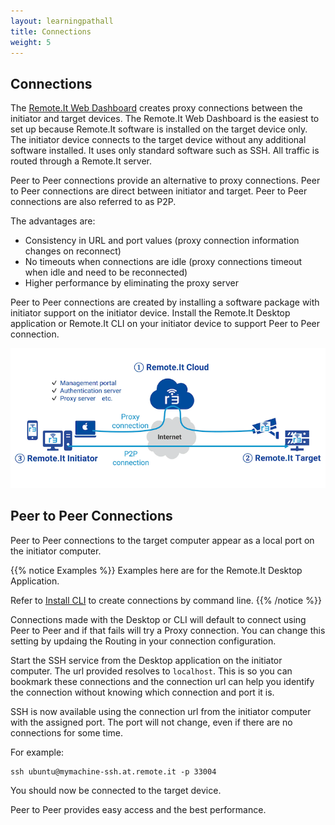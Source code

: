```yaml
---
layout: learningpathall
title: Connections
weight: 5
---
```


## Connections

The [Remote.It Web Dashboard](https://app.remote.it) creates proxy connections between the initiator and target devices. The Remote.It Web Dashboard is the easiest to set up because Remote.It software is installed on the target device only. The initiator device connects to the target device without any additional software installed. It uses only standard software such as SSH. All traffic is routed through a Remote.It server.

Peer to Peer connections provide an alternative to proxy connections. Peer to Peer connections are direct between initiator and target. Peer to Peer connections are also referred to as P2P.

The advantages are:

- Consistency in URL and port values (proxy connection information changes on reconnect)
- No timeouts when connections are idle (proxy connections timeout when idle and need to be reconnected)
- Higher performance by eliminating the proxy server

Peer to Peer connections are created by installing a software package with initiator support on the initiator device. Install the Remote.It Desktop application or Remote.It CLI on your initiator device to support Peer to Peer connection.

![example image alt-text#center](Remote.It-Connections.png "Proxy and Peer to Peer Connection Illustration")

## Peer to Peer Connections

Peer to Peer connections to the target computer appear as a local port on the initiator computer.

{{% notice Examples %}}
Examples here are for the Remote.It Desktop Application.

Refer to [Install CLI](/learning-paths/cross-platform/remoteit/cli) to create connections by command line.
{{% /notice %}}

Connections made with the Desktop or CLI will default to connect using Peer to Peer and if that fails will try a Proxy connection. You can change this setting by updaing the Routing in your connection configuration.

Start the SSH service from the Desktop application on the initiator computer. The url provided resolves to `localhost`. This is so you can bookmark these connections and the connection url can help you identify the connection without knowing which connection and port it is. 

SSH is now available using the connection url from the initiator computer with the assigned port. The port will not change, even if there are no connections for some time.

For example:

```console
ssh ubuntu@mymachine-ssh.at.remote.it -p 33004
```

You should now be connected to the target device.

Peer to Peer provides easy access and the best performance.